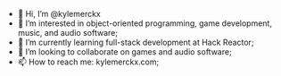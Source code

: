 - 👋 Hi, I’m @kylemerckx
- 👀 I’m interested in object-oriented programming, game development, music, and audio software;
- 🌱 I’m currently learning full-stack development at Hack Reactor;
- 💞️ I’m looking to collaborate on games and audio software;
- 📫 How to reach me: kylemerckx.com;

<!---
kylemerckx/kylemerckx is a ✨ special ✨ repository because its `README.md` (this file) appears on your GitHub profile.
You can click the Preview link to take a look at your changes.
--->
